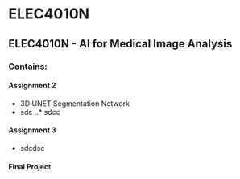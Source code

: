 # ELEC4010N
## ELEC4010N - AI for Medical Image Analysis

### Contains:
#### Assignment 2
- 3D UNET Segmentation Network
- sdc
..* sdcc  
#### Assignment 3
*   sdcdsc
#### Final Project 
  
